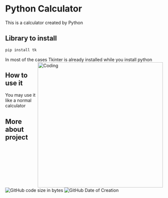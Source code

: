 # Python Calculator
This is a calculator created by Python
## Library to install
```bash
pip install tk
```
In most of the cases Tkinter is already installed while you install python
<img align="right" alt="Coding" width="400" src="https://cdna.artstation.com/p/assets/images/images/017/013/774/original/mukul-negi-ezgif-com-video-to-gif-1.gif?1554312589">

## How to use it
You may use it like a normal calculator

## More about project
![GitHub code size in bytes](https://img.shields.io/github/languages/code-size/Inventor-Physics/Python-Calculator?logo=GitHub)
![GitHub Date of Creation](https://img.shields.io/badge/Date%20of%20Creation-09--02--2022-brightgreen)
